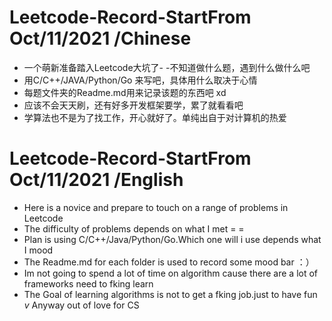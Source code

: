 # Leetcode-Record-StartFrom Oct/11/2021 /Chinese
- 一个萌新准备踏入Leetcode大坑了- -不知道做什么题，遇到什么做什么吧
- 用C/C++/JAVA/Python/Go 来写吧，具体用什么取决于心情
- 每题文件夹的Readme.md用来记录该题的东西吧 xd
- 应该不会天天刷，还有好多开发框架要学，累了就看看吧
- 学算法也不是为了找工作，开心就好了。单纯出自于对计算机的热爱

# Leetcode-Record-StartFrom Oct/11/2021 /English
- Here is a novice and prepare to touch on a range of problems in Leetcode
- The difficulty of problems depends on what I met = =
- Plan is using C/C++/Java/Python/Go.Which one will i use depends what I mood
- The Readme.md for each folder is used to record some mood bar ：）
- Im not going to spend a lot of time on algorithm cause there are a lot of frameworks need to fking learn
- The Goal of learning algorithms is not to get a fking job.just to have fun *v*  Anyway out of love for CS
